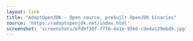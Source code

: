 ```yaml
---
layout: link
title: "AdoptOpenJDK - Open source, prebuilt OpenJDK binaries"
source: 'https://adoptopenjdk.net/index.html'
screenshot: 'screenshots/efd9f36f-f7f6-4e1e-95b6-cde4a129ebd9.jpg'
---
```


